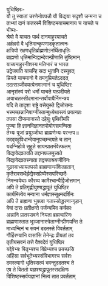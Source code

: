 युधिष्ठिरः-  
यौ तु स्यातां चरणेनोपपन्नौ यौ विद्यया सदृशौ जन्मना च  
ताभ्यां दानं कतरस्मै विशिष्टमयाचमानाय च याचते च  
भीष्मः-  
श्रेयो वै याचतः पार्थ दानमाहुरयाचते  
अर्हन्नरो वै धृतिमान्कृपणादकृतात्मनः  
क्षत्रियो रक्षणधृतिर्ब्राह्मणोऽनर्थिताधृतिः  
ब्राह्मणो धृतिमान्विद्वान्देवान्प्रीणाति तुष्टिमान्  
याच्यमाहुरनीशस्य मतिभारं च भारत  
उद्वेजयति याचन्हि सदा भूतानि दस्युवत्  
म्रियते याचमानो वै तमनुम्रियतेऽददत्  
ददत्सञ्जीवयत्येनमात्मानं च युधिष्ठिर  
आनृशंस्यं परो धर्मो याचते यत्प्रदीयते  
अयाचतस्सीदमानान्सर्वोपायैर्निमन्त्रय  
यदि ते तादृशा राष्ट्रे वसेयुस्ते द्विजोत्तमाः  
भस्मच्छन्नानिवाग्नींस्तान्बुध्येथास्त्वं प्रयत्नतः  
तपसा दीप्यमानास्ते दहेयुः पृथिवीमपि  
पूज्या हि ज्ञानविज्ञानतपोयोगसमन्विताः  
तेभ्यः पूजां प्रयुञ्जीथा ब्राह्मणेभ्यः परन्तप॥  
ददद्बहुविधान्देयानुपच्छन्दयते च तान्  
यदग्निहोत्रे सुहुते सायम्प्रातर्भवेत्फलम्  
विद्यावेदव्रतवति तद्दानफलमुच्यते  
विद्यावेदव्रतस्नाता तद्व्यपाश्रयजीविनः  
गूढस्वाध्यायतपसो ब्राह्मणान्संशितव्रतान्  
कृतैरावसथैर्हृद्यैस्सप्रेष्यैस्सपरिच्छदैः  
निमन्त्रयेथाः कौरव्य कामैश्चान्यैर्द्विजोत्तमान्  
अपि ते प्रतिगृह्णीयुश्श्रद्धापूतं युधिष्ठिर  
कार्यमित्येव मन्वाना धर्मज्ञास्सूक्ष्मदर्शिनः  
अपि ते ब्राह्मणा भुक्त्वा गतास्सोद्धरणान्गृहान्  
येषां दाराः प्रतीक्षन्ते पर्जन्यमिव कर्षकाः  
अन्नानि प्रातस्सवने नियता ब्रह्मचारिणः  
ब्राह्मणास्तात भुञ्जानास्त्रेताग्नीन्प्रीणयन्ति ते  
माध्यन्दिनं च सवनं ददतस्ते विवर्तताम्  
गौर्हिरण्यानि वासांसि तेनेन्द्रः प्रीयतां तव  
तृतीयसवनं तत्ते वैश्वदेवं युधिष्ठिर  
यद्देवेभ्यः पितृभ्यश्च विप्रेभ्यश्च प्रयच्छसि  
अहिंसा सर्वभूतेभ्यस्संविभागश्च सर्वशः  
दमस्त्यागो धृतिस्सत्यं भवन्तुददतश्च ते  
एष ते विततो यज्ञश्श्रद्धापूतस्सदक्षिणः  
विशिष्टस्सर्वयज्ञानां नित्यं तात प्रवर्तताम्  

